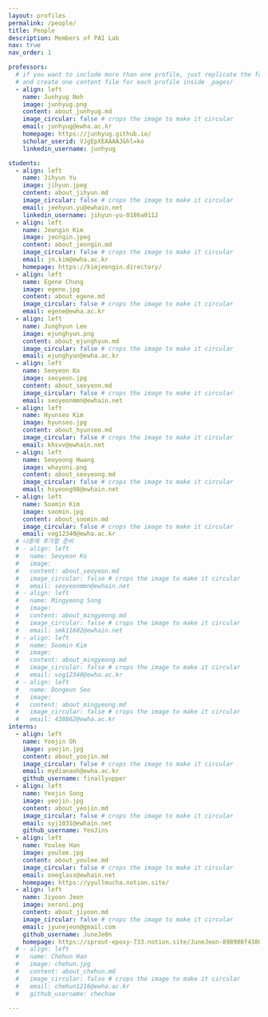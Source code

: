 ```yaml
---
layout: profiles
permalink: /people/
title: People
description: Members of PAI Lab
nav: true
nav_order: 1

professors:
  # if you want to include more than one profile, just replicate the following block
  # and create one content file for each profile inside _pages/
  - align: left
    name: Junhyug Noh
    image: junhyug.png
    content: about_junhyug.md
    image_circular: false # crops the image to make it circular
    email: junhyug@ewha.ac.kr
    homepage: https://junhyug.github.io/
    scholar_userid: VJgEpXEAAAAJ&hl=ko
    linkedin_username: junhyug

students:
  - align: left
    name: Jihyun Yu
    image: jihyun.jpeg
    content: about_jihyun.md
    image_circular: false # crops the image to make it circular
    email: jeehyun.yu@ewhain.net
    linkedin_username: jihyun-yu-0186a0112
  - align: left
    name: Jeongin Kim
    image: jeongin.jpeg
    content: about_jeongin.md
    image_circular: false # crops the image to make it circular
    email: jn.kim@ewha.ac.kr
    homepage: https://kimjeongin.directory/
  - align: left
    name: Egene Chung
    image: egene.jpg
    content: about_egene.md
    image_circular: false # crops the image to make it circular
    email: egene@ewha.ac.kr
  - align: left
    name: Junghyun Lee
    image: ejunghyun.png
    content: about_ejunghyun.md
    image_circular: false # crops the image to make it circular
    email: ejunghyun@ewha.ac.kr
  - align: left
    name: Seoyeon Ko
    image: seoyeon.jpg
    content: about_seoyeon.md
    image_circular: false # crops the image to make it circular
    email: seoyeonmmn@ewhain.net
  - align: left
    name: Hyunseo Kim
    image: hyunseo.jpg
    content: about_hyunseo.md
    image_circular: false # crops the image to make it circular
    email: khsvv@ewhain.net
  - align: left
    name: Seoyeong Hwang
    image: whayoni.png
    content: about_seoyeong.md
    image_circular: false # crops the image to make it circular
    email: hsyeong98@ewhain.net
  - align: left
    name: Soomin Kim
    image: soomin.jpg
    content: about_soomin.md
    image_circular: false # crops the image to make it circular
    email: vog12340@ewha.ac.kr
  # 나중에 추가할 준비
  # - align: left
  #   name: Seoyeon Ko
  #   image: 
  #   content: about_seoyeon.md
  #   image_circular: false # crops the image to make it circular
  #   email: seoyeonmmn@ewhain.net
  # - align: left
  #   name: Mingyeong Song
  #   image: 
  #   content: about_mingyeong.md
  #   image_circular: false # crops the image to make it circular
  #   email: smk11602@ewhain.net
  # - align: left
  #   name: Soomin Kim
  #   image: 
  #   content: about_mingyeong.md
  #   image_circular: false # crops the image to make it circular
  #   email: vog12340@ewha.ac.kr
  # - align: left
  #   name: Dongeun Seo
  #   image: 
  #   content: about_mingyeong.md
  #   image_circular: false # crops the image to make it circular
  #   email: 438862@ewha.ac.kr
interns:
  - align: left
    name: Yoojin Oh
    image: yoojin.jpg
    content: about_yoojin.md
    image_circular: false # crops the image to make it circular
    email: mydianaoh@ewha.ac.kr
    github_username: finallyupper
  - align: left
    name: Yeojin Song
    image: yeojin.jpg
    content: about_yeojin.md
    image_circular: false # crops the image to make it circular
    email: syj1031@ewhain.net
    github_username: YeoJins
  - align: left
    name: Youlee Han
    image: youlee.jpg
    content: about_youlee.md
    image_circular: false # crops the image to make it circular
    email: oneglass@ewhain.net
    homepage: https://yyullmucha.notion.site/
  - align: left
    name: Jiyoon Jeon
    image: seroni.png
    content: about_jiyoon.md
    image_circular: false # crops the image to make it circular
    email: jyunejeon@gmail.com
    github_username: JuneJe0n
    homepage: https://sprout-epoxy-733.notion.site/JuneJeon-898908f4380d4fceb6b4df88399701fd?pvs=4
  # - align: left
  #   name: Chehun Han
  #   image: chehun.jpg
  #   content: about_chehun.md
  #   image_circular: false # crops the image to make it circular
  #   email: chehun1216@ewha.ac.kr
  #   github_username: chechae

---
```

